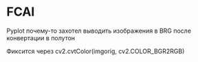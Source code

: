 # FCAI
Pyplot почему-то захотел выводить изображения в BRG после конвертации в полутон

Фиксится через cv2.cvtColor(imgorig, cv2.COLOR_BGR2RGB)
